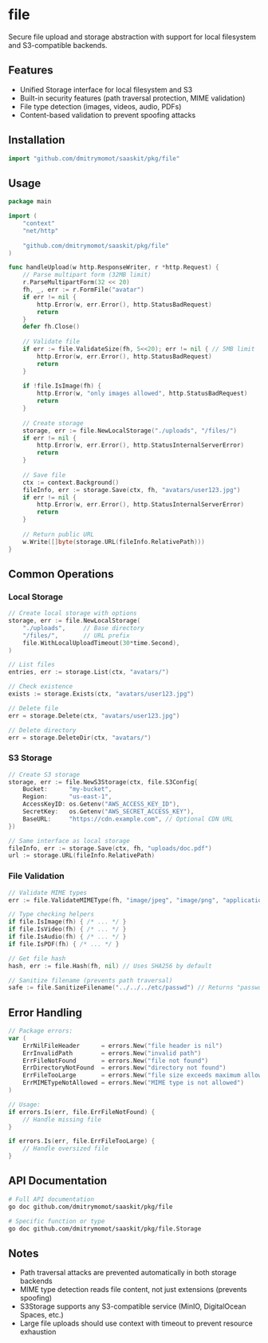 # file

Secure file upload and storage abstraction with support for local filesystem and S3-compatible backends.

## Features

- Unified Storage interface for local filesystem and S3
- Built-in security features (path traversal protection, MIME validation)
- File type detection (images, videos, audio, PDFs)
- Content-based validation to prevent spoofing attacks

## Installation

```go
import "github.com/dmitrymomot/saaskit/pkg/file"
```

## Usage

```go
package main

import (
    "context"
    "net/http"
    
    "github.com/dmitrymomot/saaskit/pkg/file"
)

func handleUpload(w http.ResponseWriter, r *http.Request) {
    // Parse multipart form (32MB limit)
    r.ParseMultipartForm(32 << 20)
    fh, _, err := r.FormFile("avatar")
    if err != nil {
        http.Error(w, err.Error(), http.StatusBadRequest)
        return
    }
    defer fh.Close()
    
    // Validate file
    if err := file.ValidateSize(fh, 5<<20); err != nil { // 5MB limit
        http.Error(w, err.Error(), http.StatusBadRequest)
        return
    }
    
    if !file.IsImage(fh) {
        http.Error(w, "only images allowed", http.StatusBadRequest)
        return
    }
    
    // Create storage
    storage, err := file.NewLocalStorage("./uploads", "/files/")
    if err != nil {
        http.Error(w, err.Error(), http.StatusInternalServerError)
        return
    }
    
    // Save file
    ctx := context.Background()
    fileInfo, err := storage.Save(ctx, fh, "avatars/user123.jpg")
    if err != nil {
        http.Error(w, err.Error(), http.StatusInternalServerError)
        return
    }
    
    // Return public URL
    w.Write([]byte(storage.URL(fileInfo.RelativePath)))
}
```

## Common Operations

### Local Storage

```go
// Create local storage with options
storage, err := file.NewLocalStorage(
    "./uploads",     // Base directory
    "/files/",       // URL prefix
    file.WithLocalUploadTimeout(30*time.Second),
)

// List files
entries, err := storage.List(ctx, "avatars/")

// Check existence
exists := storage.Exists(ctx, "avatars/user123.jpg")

// Delete file
err = storage.Delete(ctx, "avatars/user123.jpg")

// Delete directory
err = storage.DeleteDir(ctx, "avatars/")
```

### S3 Storage

```go
// Create S3 storage
storage, err := file.NewS3Storage(ctx, file.S3Config{
    Bucket:      "my-bucket",
    Region:      "us-east-1", 
    AccessKeyID: os.Getenv("AWS_ACCESS_KEY_ID"),
    SecretKey:   os.Getenv("AWS_SECRET_ACCESS_KEY"),
    BaseURL:     "https://cdn.example.com", // Optional CDN URL
})

// Same interface as local storage
fileInfo, err := storage.Save(ctx, fh, "uploads/doc.pdf")
url := storage.URL(fileInfo.RelativePath)
```

### File Validation

```go
// Validate MIME types
err := file.ValidateMIMEType(fh, "image/jpeg", "image/png", "application/pdf")

// Type checking helpers
if file.IsImage(fh) { /* ... */ }
if file.IsVideo(fh) { /* ... */ }
if file.IsAudio(fh) { /* ... */ }
if file.IsPDF(fh) { /* ... */ }

// Get file hash
hash, err := file.Hash(fh, nil) // Uses SHA256 by default

// Sanitize filename (prevents path traversal)
safe := file.SanitizeFilename("../../../etc/passwd") // Returns "passwd"
```

## Error Handling

```go
// Package errors:
var (
    ErrNilFileHeader      = errors.New("file header is nil")
    ErrInvalidPath        = errors.New("invalid path")
    ErrFileNotFound       = errors.New("file not found")
    ErrDirectoryNotFound  = errors.New("directory not found")
    ErrFileTooLarge       = errors.New("file size exceeds maximum allowed size")
    ErrMIMETypeNotAllowed = errors.New("MIME type is not allowed")
)

// Usage:
if errors.Is(err, file.ErrFileNotFound) {
    // Handle missing file
}

if errors.Is(err, file.ErrFileTooLarge) {
    // Handle oversized file
}
```

## API Documentation

```bash
# Full API documentation
go doc github.com/dmitrymomot/saaskit/pkg/file

# Specific function or type
go doc github.com/dmitrymomot/saaskit/pkg/file.Storage
```

## Notes

- Path traversal attacks are prevented automatically in both storage backends
- MIME type detection reads file content, not just extensions (prevents spoofing)
- S3Storage supports any S3-compatible service (MinIO, DigitalOcean Spaces, etc.)
- Large file uploads should use context with timeout to prevent resource exhaustion

